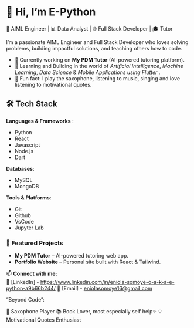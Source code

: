 # 👋 Hi, I’m E-Python  
🚀 AIML Engineer | 📊 Data Analyst | 🌐 Full Stack Developer | 🎓 Tutor  


I’m a passionate AIML Engineer and Full Stack Developer who loves solving problems, building impactful solutions, and teaching others how to code.  
- 🔭 Currently working on **My PDM Tutor** (AI-powered tutoring platform).  
- 🌱 Learning and Building in the world of *Artificial Intelligence*, *Machine Learning*, *Data Science* & *Mobile Applications using Flutter* .  
- 🎷 Fun fact: I play the saxophone, listening to music, singing and love listening to motivational quotes.  

## 🛠️ Tech Stack  

**Languages & Frameworks** : 
- Python
- React
- Javascript
- Node.js
- Dart

**Databases**:
- MySQL
- MongoDB

**Tools & Platforms**:
- Git
- Github
- VsCode
- Jupyter Lab

### 🚀 Featured Projects  
- **My PDM Tutor** – AI-powered tutoring web app.   
- **Portfolio Website** – Personal site built with React & Tailwind.

📫 **Connect with me:**  
💼 [LinkedIn] - https://www.linkedin.com/in/eniola-somoye-o-a-k-a-e-python-a9b66b244/
📧 [Email] - eniolasomoye16@gmail.com 


“Beyond Code”:

🎷 Saxophone Player
📚 Book Lover, most especially self help✨
💡 Motivational Quotes Enthusiast
